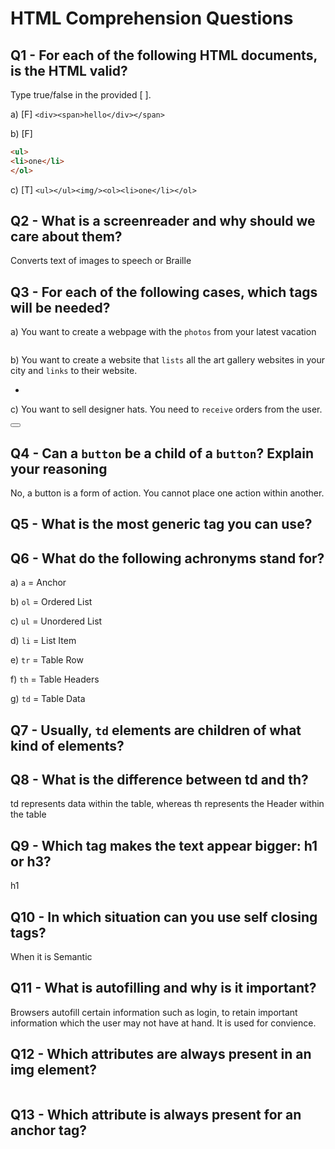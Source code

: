 # HTML Comprehension Questions

## Q1 - For each of the following HTML documents, is the HTML valid?

Type true/false in the provided [ ].

a) [F] `<div><span>hello</div></span>`

b) [F]

```html
<ul>
<li>one</li>
</ol>
```

c) [T] `<ul></ul><img/><ol><li>one</li></ol>`

## Q2 - What is a screenreader and why should we care about them?

Converts text of images to speech or Braille

## Q3 - For each of the following cases, which tags will be needed?

a) You want to create a webpage with the `photos` from your latest vacation

<img src=""></img>

b) You want to create a website that `lists` all the art gallery websites in your city and `links` to their website.

<ul>
    <li><a href=""></a></li>
</ul>

c) You want to sell designer hats. You need to `receive` orders from the user.

<button> </button>

## Q4 - Can a `button` be a child of a `button`? Explain your reasoning

No, a button is a form of action. You cannot place one action within another.

## Q5 - What is the most generic tag you can use?

<div> </div>

## Q6 - What do the following achronyms stand for?

a) `a` = Anchor

b) `ol` = Ordered List

c) `ul` = Unordered List

d) `li` = List Item

e) `tr` = Table Row

f) `th` = Table Headers

g) `td` = Table Data

## Q7 - Usually, `td` elements are children of what kind of elements?

<tr> </tr>

## Q8 - What is the difference between td and th?

td represents data within the table, whereas th represents the Header within the table

## Q9 - Which tag makes the text appear bigger: h1 or h3?

h1

## Q10 - In which situation can you use self closing tags?

When it is Semantic

## Q11 - What is autofilling and why is it important?

Browsers autofill certain information such as login, to retain important information which the user may not have at hand. It is used for convience.

## Q12 - Which attributes are always present in an img element?

<img src=""> </img>

## Q13 - Which attribute is always present for an anchor tag?

<a href=""> </a>